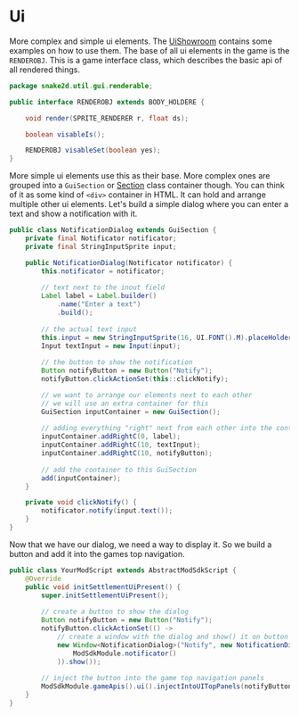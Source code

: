 # Ui

More complex and simple ui elements. The [UiShowroom](UiShowroom.java) contains some examples on how to use them.
The base of all ui elements in the game is the `RENDEROBJ`. This is a game interface class, which describes the basic api of all rendered things.

```java
package snake2d.util.gui.renderable;

public interface RENDEROBJ extends BODY_HOLDERE {

    void render(SPRITE_RENDERER r, float ds);

    boolean visableIs();

    RENDEROBJ visableSet(boolean yes);
}
```

More simple ui elements use this as their base. More complex ones are grouped into a `GuiSection` or [Section](Section.java) class container though.
You can think of it as some kind of `<div>` container in HTML. It can hold and arrange multiple other ui elements. 
Let's build a simple dialog where you can enter a text and show a notification with it.

```java
public class NotificationDialog extends GuiSection {
    private final Notificator notificator;
    private final StringInputSprite input;

    public NotificationDialog(Notificator notificator) {
        this.notificator = notificator;
        
        // text next to the inout field
        Label label = Label.builder()
            .name("Enter a text")
            .build();
        
        // the actual text input
        this.input = new StringInputSprite(16, UI.FONT().M).placeHolder("Text");
        Input textInput = new Input(input);
        
        // the button to show the notification
        Button notifyButton = new Button("Notify");
        notifyButton.clickActionSet(this::clickNotify);

        // we want to arrange our elements next to each other
        // we will use an extra container for this
        GuiSection inputContainer = new GuiSection();
        
        // adding everything "right" next from each other into the container
        inputContainer.addRightC(0, label);
        inputContainer.addRightC(10, textInput);
        inputContainer.addRightC(10, notifyButton);
        
        // add the container to this GuiSection
        add(inputContainer);
    }

    private void clickNotify() {
        notificator.notify(input.text());
    }
}
```

Now that we have our dialog, we need a way to display it. So we build a button and add it into the games top navigation.

```java
public class YourModScript extends AbstractModSdkScript {
    @Override
    public void initSettlementUiPresent() {
        super.initSettlementUiPresent();
        
        // create a button to show the dialog
        Button notifyButton = new Button("Notify");
        notifyButton.clickActionSet(() -> 
            // create a window with the dialog and show() it on button click
            new Window<NotificationDialog>("Notify", new NotificationDialog(
                ModSdkModule.notificator()
            )).show());
        
        // inject the button into the game top navigation panels
        ModSdkModule.gameApis().ui().injectIntoUITopPanels(notifyButton);
    }
}
```



